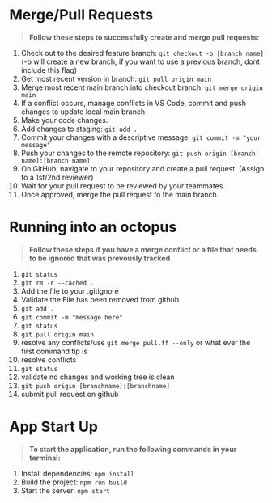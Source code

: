 # Merge/Pull Requests

> **Follow these steps to successfully create and merge pull requests:**

1. Check out to the desired feature branch: `git checkout -b [branch name]` (-b will create a new branch, if you want to use a previous branch, dont include this flag)
2. Get most recent version in branch: `git pull origin main`
3. Merge most recent main branch into checkout branch: `git merge origin main`
4. If a conflict occurs, manage conflicts in VS Code, commit and push changes to update local main branch
5. Make your code changes.
6. Add changes to staging: `git add .`
7. Commit your changes with a descriptive message: `git commit -m "your message"`
8. Push your changes to the remote repository: `git push origin [branch name]:[branch name]`
9. On GitHub, navigate to your repository and create a pull request. (Assign to a 1st/2nd reviewer)
10. Wait for your pull request to be reviewed by your teammates.
11. Once approved, merge the pull request to the main branch.

# Running into an octopus

> **Follow these steps if you have a merge conflict or a file that needs to be ignored that was prevously tracked**

1. `git status`
2. `git rm -r --cached .`
3. Add the file to your .gitignore
4. Validate the File has been removed from github
5. `git add .`
6. `git commit -m "message here"`
7. `git status`
8. `git pull origin main`
9. resolve any conflicts/use `git merge pull.ff --only` or what ever the first command tip is
10. resolve conflicts
11. `git status`
12. validate no changes and working tree is clean
13. `git push origin [branchname]:[branchname]`
14. submit pull request on github

# App Start Up

> **To start the application, run the following commands in your terminal:**

1. Install dependencies: `npm install`
2. Build the project: `npm run build`
3. Start the server: `npm start`
